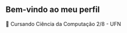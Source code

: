 ## Bem-vindo ao meu perfil

🔭 Cursando Ciência da Computação 2/8 - UFN

<div align="center">
  <a href="https://github.com/MiguelToller">
